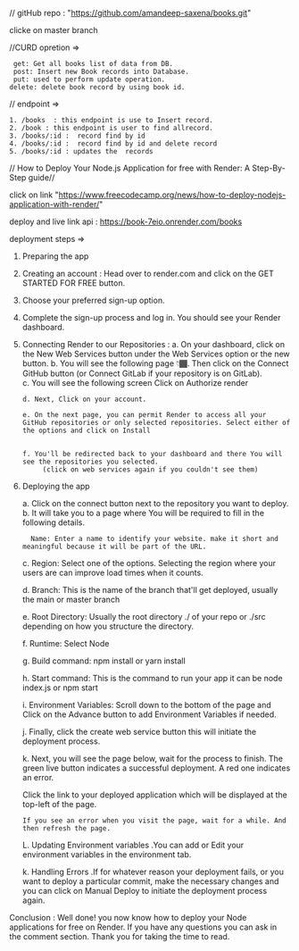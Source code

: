 // gitHub repo :   "https://github.com/amandeep-saxena/books.git"

   clicke on  master branch



//CURD opretion =>

     get: Get all books list of data from DB.
     post: Insert new Book records into Database.
     put: used to perform update operation.
    delete: delete book record by using book id.


 // endpoint =>

    1. /books  : this endpoint is use to Insert record.
    2. /book : this endpoint is user to find allrecord.
    3. /books/:id :  record find by id 
    4. /books/:id :  record find by id and delete record
    5. /books/:id : updates the  records




 // How to Deploy Your Node.js Application for free with Render: A Step-By-Step guide// 

 click on link  "https://www.freecodecamp.org/news/how-to-deploy-nodejs-application-with-render/"

 deploy and live link api :  https://book-7eio.onrender.com/books


<!-- OR -->

deployment steps =>


1. Preparing the app 
2. Creating an account : Head over to render.com and click on the GET STARTED FOR FREE button.
3. Choose your preferred sign-up option.
4. Complete the sign-up process and log in. You should see your Render dashboard.
5. Connecting Render to our Repositories :
       a. On your dashboard, click on the New Web Services button under the Web Services option or the new button.
       b. You will see the following page 👇🏾.
               Then click on the Connect GitHub button (or Connect GitLab if your repository is on GitLab).  
       c. You will see the following screen
               Click on Authorize render

       d. Next, Click on your account.
    
       e. On the next page, you can permit Render to access all your GitHub repositories or only selected repositories. Select either of the options and click on Install


       f. You'll be redirected back to your dashboard and there You will see the repositories you selected.
            (click on web services again if you couldn't see them)



6. Deploying the app
   
    a. Click on the connect button next to the repository you want to deploy.
    b. It will take you to a page where You will be required to fill in the following details.

         Name: Enter a name to identify your website. make it short and meaningful because it will be part of the URL.


    c. Region: Select one of the options. Selecting the region where your users are can improve load times when it counts.

    d. Branch: This is the name of the branch that'll get deployed, usually the main or master branch

    e. Root Directory: Usually the root directory ./ of your repo or ./src depending on how you structure the directory.
 
    f. Runtime: Select Node

    g. Build command: npm install or yarn install

    h. Start command: This is the command to run your app it can be node index.js or npm start

    i. Environment Variables: Scroll down to the bottom of the page and Click on the Advance button to add Environment        Variables if needed.

    j. Finally, click the create web service button this will initiate the deployment process.

    k. Next, you will see the page below, wait for the process to finish.
           The green live button indicates a successful deployment.
      A red one indicates an error.

      Click the link to your deployed application which will be displayed at the top-left of the page.

       If you see an error when you visit the page, wait for a while. And then refresh the page.

    L. Updating Environment variables .You can add or Edit your environment variables in the environment tab.

    k. Handling Errors .If for whatever reason your deployment fails, or you want to deploy a particular commit, make the necessary changes and you can click on Manual Deploy to initiate the deployment process again.






Conclusion :
Well done! you now know how to deploy your Node applications for free on Render.
If you have any questions you can ask in the comment section.
Thank you for taking the time to read.


 